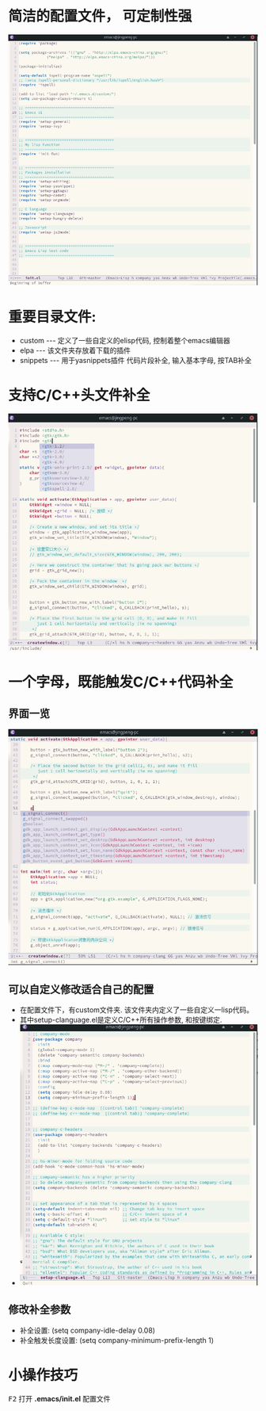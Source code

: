 
# 简洁的配置文件， 可定制性强

![simpleconfig](image/simpleconfig.png)



# 重要目录文件:

- custom    --- 定义了一些自定义的elisp代码, 控制着整个emacs编辑器
- elpa          --- 该文件夹存放着下载的插件
- snippets  --- 用于yasnippets插件 代码片段补全, 输入基本字母, 按TAB补全



# 支持C/C++头文件补全

![header_company](image/headercompany.png)



# 一个字母，既能触发C/C++代码补全

## 界面一览

![code_company](image/codecompany.png)



## 可以自定义修改适合自己的配置

- 在配置文件下，有custom文件夹. 该文件夹内定义了一些自定义一lisp代码。
- 其中setup-clanguage.el是定义C/C++所有操作参数, 和按键绑定.
- ![clang_configure](image/clang.png)



## 修改补全参数

- 补全设置: (setq company-idle-delay 0.08) 
- 补全触发长度设置: (setq company-minimum-prefix-length 1)



# 小操作技巧

<kbd>F2</kbd>  打开 **.emacs/init.el** 配置文件

